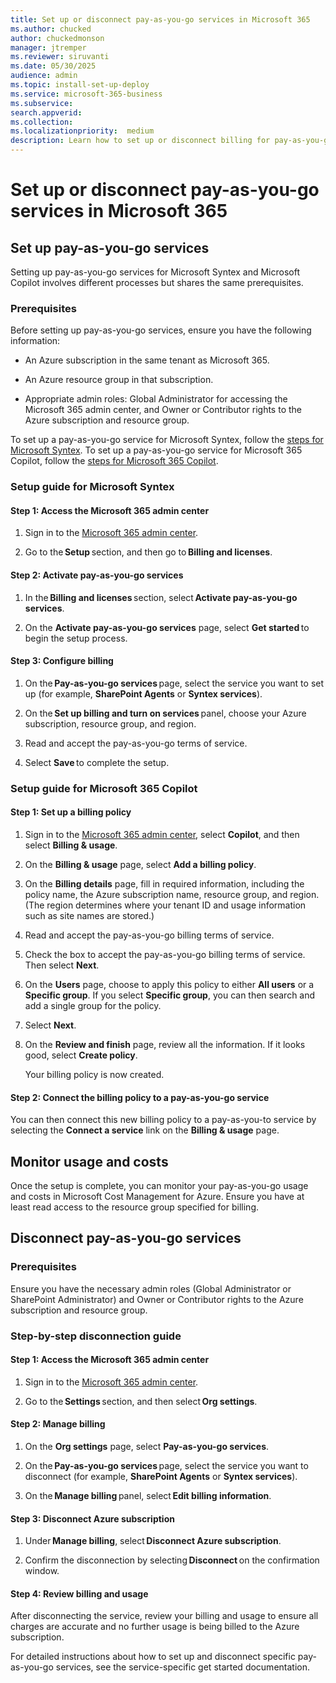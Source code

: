 ```yaml
---
title: Set up or disconnect pay-as-you-go services in Microsoft 365
ms.author: chucked
author: chuckedmonson
manager: jtremper
ms.reviewer: siruvanti
ms.date: 05/30/2025
audience: admin
ms.topic: install-set-up-deploy
ms.service: microsoft-365-business
ms.subservice:
search.appverid: 
ms.collection: 
ms.localizationpriority:  medium
description: Learn how to set up or disconnect billing for pay-as-you-go services in Microsoft 365.
---
```


# Set up or disconnect pay-as-you-go services in Microsoft 365

## Set up pay-as-you-go services

Setting up pay-as-you-go services for Microsoft Syntex and Microsoft Copilot involves different processes but shares the same prerequisites.

### Prerequisites

Before setting up pay-as-you-go services, ensure you have the following information:

- An Azure subscription in the same tenant as Microsoft 365.

- An Azure resource group in that subscription.

- Appropriate admin roles: Global Administrator for accessing the Microsoft 365 admin center, and Owner or Contributor rights to the Azure subscription and resource group.

To set up a pay-as-you-go service for Microsoft Syntex, follow the [steps for Microsoft Syntex](#setup-guide-for-microsoft-syntex). To set up a pay-as-you-go service for Microsoft 365 Copilot, follow the [steps for Microsoft 365 Copilot](#set-guide-for-microsoft-365-copilot).

### Setup guide for Microsoft Syntex

#### Step 1: Access the Microsoft 365 admin center

1. Sign in to the [Microsoft 365 admin center](https://admin.microsoft.com/Adminportal/Home).

2. Go to the **Setup** section, and then go to **Billing and licenses**.

#### Step 2: Activate pay-as-you-go services

1. In the **Billing and licenses** section, select **Activate pay-as-you-go services**.

2. On the **Activate pay-as-you-go services** page, select **Get started** to begin the setup process.

#### Step 3: Configure billing

1. On the **Pay-as-you-go services** page, select the service you want to set up (for example, **SharePoint Agents** or **Syntex services**).

2. On the **Set up billing and turn on services** panel, choose your Azure subscription, resource group, and region.  

3. Read and accept the pay-as-you-go terms of service.

4. Select **Save** to complete the setup.

### Setup guide for Microsoft 365 Copilot

#### Step 1: Set up a billing policy

1. Sign in to the [Microsoft 365 admin center](https://admin.microsoft.com/Adminportal/Home), select **Copilot**, and then select **Billing & usage**.

2. On the **Billing & usage** page, select **Add a billing policy**.

3. On the **Billing details** page, fill in required information, including the policy name, the Azure subscription name, resource group, and region. (The region determines where your tenant ID and usage information such as site names are stored.)

4. Read and accept the pay-as-you-go billing terms of service.

5. Check the box to accept the pay-as-you-go billing terms of service. Then select **Next**.

6. On the **Users** page, choose to apply this policy to either **All users** or a **Specific group**. If you select **Specific group**, you can then search and add a single group for the policy.

7. Select **Next**.

8. On the **Review and finish** page, review all the information. If it looks good, select **Create policy**.

    Your billing policy is now created.

#### Step 2: Connect the billing policy to a pay-as-you-go service

You can then connect this new billing policy to a pay-as-you-to service by selecting the **Connect a service** link on the **Billing & usage** page.

## Monitor usage and costs

Once the setup is complete, you can monitor your pay-as-you-go usage and costs in Microsoft Cost Management for Azure. Ensure you have at least read access to the resource group specified for billing.

## Disconnect pay-as-you-go services

### Prerequisites

Ensure you have the necessary admin roles (Global Administrator or SharePoint Administrator) and Owner or Contributor rights to the Azure subscription and resource group.

### Step-by-step disconnection guide

#### Step 1: Access the Microsoft 365 admin center

1. Sign in to the [Microsoft 365 admin center](https://admin.microsoft.com/Adminportal/Home).

2. Go to the **Settings** section, and then select **Org settings**.

#### Step 2: Manage billing

1. On the **Org settings** page, select **Pay-as-you-go services**.

2. On the **Pay-as-you-go services** page, select the service you want to disconnect (for example, **SharePoint Agents** or **Syntex services**).

3. On the **Manage billing** panel, select **Edit billing information**.

#### Step 3: Disconnect Azure subscription

1. Under **Manage billing**, select **Disconnect Azure subscription**.

2. Confirm the disconnection by selecting **Disconnect** on the confirmation window.

#### Step 4: Review billing and usage

After disconnecting the service, review your billing and usage to ensure all charges are accurate and no further usage is being billed to the Azure subscription.

For detailed instructions about how to set up and disconnect specific pay-as-you-go services, see the service-specific get started documentation.
